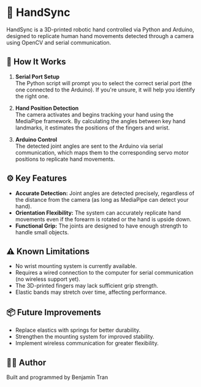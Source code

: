 # 👏 **HandSync**

HandSync is a 3D-printed robotic hand controlled via Python and Arduino, designed to replicate human hand movements detected through a camera using OpenCV and serial communication.

## 📡 **How It Works**

1. **Serial Port Setup**  
   The Python script will prompt you to select the correct serial port (the one connected to the Arduino). If you're unsure, it will help you identify the right one.

2. **Hand Position Detection**  
   The camera activates and begins tracking your hand using the MediaPipe framework. By calculating the angles between key hand landmarks, it estimates the positions of the fingers and wrist.

3. **Arduino Control**  
   The detected joint angles are sent to the Arduino via serial communication, which maps them to the corresponding servo motor positions to replicate hand movements.

## ⚙️ **Key Features**

- **Accurate Detection:** Joint angles are detected precisely, regardless of the distance from the camera (as long as MediaPipe can detect your hand).
- **Orientation Flexibility:** The system can accurately replicate hand movements even if the forearm is rotated or the hand is upside down.
- **Functional Grip:** The joints are designed to have enough strength to handle small objects.

## ⚠️ **Known Limitations**

- No wrist mounting system is currently available.
- Requires a wired connection to the computer for serial communication (no wireless support yet).
- The 3D-printed fingers may lack sufficient grip strength.
- Elastic bands may stretch over time, affecting performance.

## 📦 **Future Improvements**

- Replace elastics with springs for better durability.
- Strengthen the mounting system for improved stability.
- Implement wireless communication for greater flexibility.

## 👨‍💻 **Author**

Built and programmed by Benjamin Tran
